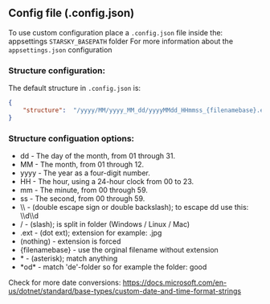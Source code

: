 
## Config file (.config.json)
To use custom configuration place a `.config.json` file inside the: appsettings `STARSKY_BASEPATH` folder
For more information about the `appsettings.json` configuration

### Structure configuration:
The default structure in `.config.json` is:
```json
{
	"structure":  "/yyyy/MM/yyyy_MM_dd/yyyyMMdd_HHmmss_{filenamebase}.ext"
}
```
### Structure configuation options:

- dd 	 -   The day of the month, from 01 through 31.
- MM 	 -   The month, from 01 through 12.
- yyyy 	-    The year as a four-digit number.
- HH 	 -   The hour, using a 24-hour clock from 00 to 23.
- mm 	 -   The minute, from 00 through 59.
- ss 	 -   The second, from 00 through 59.
- \\\     -      (double escape sign or double backslash); to escape dd use this: \\\d\\\d
- /     -       (slash); is split in folder (Windows / Linux / Mac)
- .ext   -       (dot ext); extension for example: .jpg
- (nothing)  -   extension is forced
- {filenamebase} - use the orginal filename without extension
- \*      -     (asterisk); match anything
- \*od\*    -    match 'de'-folder so for example the folder: good

Check for more date conversions:
https://docs.microsoft.com/en-us/dotnet/standard/base-types/custom-date-and-time-format-strings
